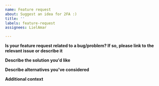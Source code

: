 ```yaml
---
name: Feature request
about: Suggest an idea for 2FA :)
title: ''
labels: feature-request
assignees: LielAmar

---
```


**Is your feature request related to a bug/problem? If so, please link to the relevant issue or describe it**
<!-- A clear and concise description of what the problem is. Ex. I'm always frustrated when [...] -->

**Describe the solution you'd like**
<!-- A clear and concise description of what you want to happen -->

**Describe alternatives you've considered**
<!-- A clear and concise description of any alternative solutions or features you've considered -->

**Additional context**
<!-- Add any other context or screenshots about the feature request here -->
